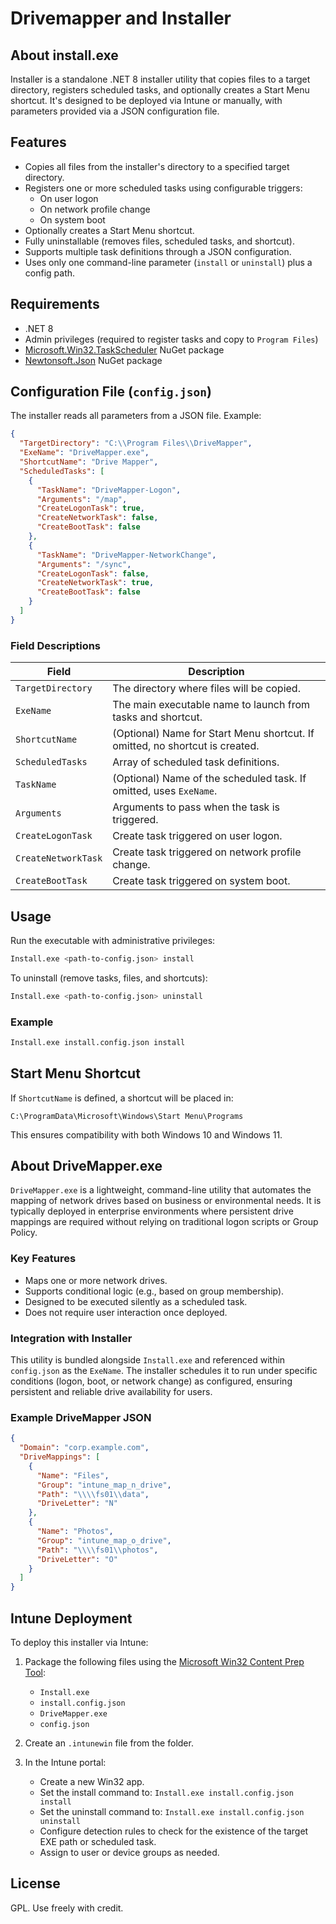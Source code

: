 # Drivemapper and Installer
## About install.exe

Installer is a standalone .NET 8 installer utility that copies files to a target directory, registers scheduled tasks, and optionally creates a Start Menu shortcut. It's designed to be deployed via Intune or manually, with parameters provided via a JSON configuration file.

## Features

- Copies all files from the installer's directory to a specified target directory.
- Registers one or more scheduled tasks using configurable triggers:
  - On user logon
  - On network profile change
  - On system boot
- Optionally creates a Start Menu shortcut.
- Fully uninstallable (removes files, scheduled tasks, and shortcut).
- Supports multiple task definitions through a JSON configuration.
- Uses only one command-line parameter (`install` or `uninstall`) plus a config path.

## Requirements

- .NET 8
- Admin privileges (required to register tasks and copy to `Program Files`)
- [Microsoft.Win32.TaskScheduler](https://www.nuget.org/packages/TaskScheduler/) NuGet package
- [Newtonsoft.Json](https://www.nuget.org/packages/Newtonsoft.Json/) NuGet package

## Configuration File (`config.json`)

The installer reads all parameters from a JSON file. Example:

```json
{
  "TargetDirectory": "C:\\Program Files\\DriveMapper",
  "ExeName": "DriveMapper.exe",
  "ShortcutName": "Drive Mapper",
  "ScheduledTasks": [
    {
      "TaskName": "DriveMapper-Logon",
      "Arguments": "/map",
      "CreateLogonTask": true,
      "CreateNetworkTask": false,
      "CreateBootTask": false
    },
    {
      "TaskName": "DriveMapper-NetworkChange",
      "Arguments": "/sync",
      "CreateLogonTask": false,
      "CreateNetworkTask": true,
      "CreateBootTask": false
    }
  ]
}
```

### Field Descriptions

| Field | Description |
|-------|-------------|
| `TargetDirectory` | The directory where files will be copied. |
| `ExeName` | The main executable name to launch from tasks and shortcut. |
| `ShortcutName` | (Optional) Name for Start Menu shortcut. If omitted, no shortcut is created. |
| `ScheduledTasks` | Array of scheduled task definitions. |
| `TaskName` | (Optional) Name of the scheduled task. If omitted, uses `ExeName`. |
| `Arguments` | Arguments to pass when the task is triggered. |
| `CreateLogonTask` | Create task triggered on user logon. |
| `CreateNetworkTask` | Create task triggered on network profile change. |
| `CreateBootTask` | Create task triggered on system boot. |

## Usage

Run the executable with administrative privileges:

```bash
Install.exe <path-to-config.json> install
```

To uninstall (remove tasks, files, and shortcuts):

```bash
Install.exe <path-to-config.json> uninstall
```

### Example

```bash
Install.exe install.config.json install
```

## Start Menu Shortcut

If `ShortcutName` is defined, a shortcut will be placed in:

```
C:\ProgramData\Microsoft\Windows\Start Menu\Programs
```

This ensures compatibility with both Windows 10 and Windows 11.

## About DriveMapper.exe

`DriveMapper.exe` is a lightweight, command-line utility that automates the mapping of network drives based on business or environmental needs. It is typically deployed in enterprise environments where persistent drive mappings are required without relying on traditional logon scripts or Group Policy.

### Key Features

- Maps one or more network drives.
- Supports conditional logic (e.g., based on group membership).
- Designed to be executed silently as a scheduled task.
- Does not require user interaction once deployed.

### Integration with Installer

This utility is bundled alongside `Install.exe` and referenced within `config.json` as the `ExeName`. The installer schedules it to run under specific conditions (logon, boot, or network change) as configured, ensuring persistent and reliable drive availability for users.

### Example DriveMapper JSON

```json
{
  "Domain": "corp.example.com",
  "DriveMappings": [
    {
      "Name": "Files",
      "Group": "intune_map_n_drive",
      "Path": "\\\\fs01\\data",
      "DriveLetter": "N"
    },
    {
      "Name": "Photos",
      "Group": "intune_map_o_drive",
      "Path": "\\\\fs01\\photos",
      "DriveLetter": "O"
    }
  ]
}

```

## Intune Deployment

To deploy this installer via Intune:

1. Package the following files using the [Microsoft Win32 Content Prep Tool](https://learn.microsoft.com/en-us/mem/intune/apps/apps-win32-app-management):
   - `Install.exe`
   - `install.config.json`
   - `DriveMapper.exe`
   - `config.json`

2. Create an `.intunewin` file from the folder.

3. In the Intune portal:
   - Create a new Win32 app.
   - Set the install command to: `Install.exe install.config.json install`
   - Set the uninstall command to: `Install.exe install.config.json uninstall`
   - Configure detection rules to check for the existence of the target EXE path or scheduled task.
   - Assign to user or device groups as needed.


## License

GPL. Use freely with credit.